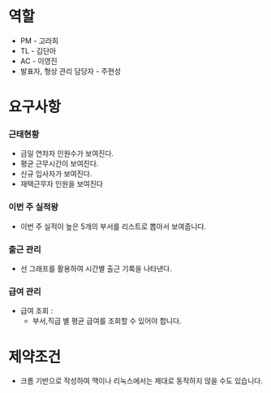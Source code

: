 # 역할
- PM - 고라희 <br>
- TL - 김단아 <br>
- AC - 이영진 <br>
- 발표자, 형상 관리 담당자 - 주현성<br>

# 요구사항

### 근태현황
- 금일 연차자 인원수가 보여진다.
- 평균 근무시간이 보여진다.
- 신규 입사자가 보여진다. 
- 재택근무자 인원을 보여진다

### 이번 주 실적왕
 - 이번 주 실적이 높은 5개의 부서를 리스트로 뽑아서 보여줍니다.
 
### 출근 관리
- 선 그래프를 활용하여 시간별 출근 기록을 나타낸다.

### 급여 관리
- 급여 조회 :
    - 부서,직급 별 평균 급여를 조회할 수 있어야 합니다.

# 제약조건
- 크롬 기반으로 작성하여 맥이나 리눅스에서는 제대로 동작하지 않을 수도 있습니다.
